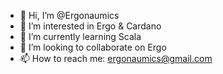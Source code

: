 - 👋 Hi, I’m @Ergonaumics
- 👀 I’m interested in Ergo & Cardano
- 🌱 I’m currently learning Scala
- 💞️ I’m looking to collaborate on Ergo
- 📫 How to reach me: ergonaumics@gmail.com

<!---
Ergonaumics/Ergonaumics is a ✨ special ✨ repository because its `README.md` (this file) appears on your GitHub profile.
You can click the Preview link to take a look at your changes.
--->
